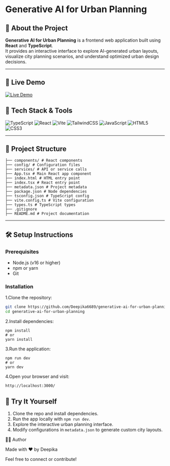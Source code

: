 # Generative AI for Urban Planning

## 🌟 About the Project

**Generative AI for Urban Planning** is a frontend web application built using **React** and **TypeScript**.  
It provides an interactive interface to explore AI-generated urban layouts, visualize city planning scenarios, and understand optimized urban design decisions.

---
## 🚀 Live Demo

[![Live Demo](https://img.shields.io/badge/Live-Demo-brightgreen?style=for-the-badge)](https://genai-urbanplanning.netlify.app/)




## 🚀 Tech Stack & Tools

![TypeScript](https://img.shields.io/badge/-TypeScript-3178C6?style=for-the-badge&logo=typescript&logoColor=white)
![React](https://img.shields.io/badge/-React-61DAFB?style=for-the-badge&logo=react&logoColor=white)
![Vite](https://img.shields.io/badge/-Vite-646CFF?style=for-the-badge&logo=vite&logoColor=white)
![TailwindCSS](https://img.shields.io/badge/-TailwindCSS-38B2AC?style=for-the-badge&logo=tailwind-css&logoColor=white)
![JavaScript](https://img.shields.io/badge/-JavaScript-F7DF1E?style=for-the-badge&logo=javascript&logoColor=black)
![HTML5](https://img.shields.io/badge/-HTML5-E34F26?style=for-the-badge&logo=html5&logoColor=white)
![CSS3](https://img.shields.io/badge/-CSS3-1572B6?style=for-the-badge&logo=css3&logoColor=white)

---

## 📁 Project Structure
```
├── components/ # React components
├── config/ # Configuration files
├── services/ # API or service calls
├── App.tsx # Main React app component
├── index.html # HTML entry point
├── index.tsx # React entry point
├── metadata.json # Project metadata
├── package.json # Node dependencies
├── tsconfig.json # TypeScript config
├── vite.config.ts # Vite configuration
├── types.ts # TypeScript types
├── .gitignore
├── README.md # Project documentation
```

---

## 🛠️ Setup Instructions

### Prerequisites

- Node.js (v16 or higher)
- npm or yarn
- Git

### Installation

1.Clone the repository:

```bash
git clone https://github.com/Deepika6689/generative-ai-for-urban-planning.git
cd generative-ai-for-urban-planning
```
2.Install dependencies:
```
npm install
# or
yarn install
```
3.Run the application:
```
npm run dev
# or
yarn dev
```
4.Open your browser and visit:
```
http://localhost:3000/
```

## 🎯 Try It Yourself

1. Clone the repo and install dependencies.
2. Run the app locally with `npm run dev`.
3. Explore the interactive urban planning interface.
4. Modify configurations in `metadata.json` to generate custom city layouts.

🙋‍♀️ Author

Made with ❤️ by Deepika

Feel free to connect or contribute!




